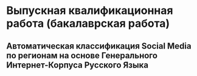 # Выпускная квалификационная работа (бакалаврская работа)
## Автоматическая классификация Social Media по регионам на основе Генерального Интернет-Корпуса Русского Языка
